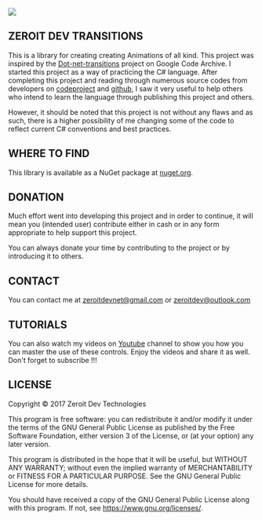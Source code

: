 ![](<https://github.com/zeroitdev/Zeroit.Framework.Transitions/blob/master/Preview/Preview.gif>)



## **ZEROIT DEV TRANSITIONS**

This is a library for creating creating Animations of all kind. This project was inspired by the [Dot-net-transitions](<https://code.google.com/archive/p/dot-net-transitions/>) project on Google Code Archive. I started this project as a way of practicing the C# language. After completing this project and reading through numerous source codes from developers on [codeproject](https://www.codeproject.com/) and [github](https://github.com/), I saw it very useful to help others who intend to learn the language through publishing this project and others.

However, it should be noted that this project is not without any flaws and as such, there is a higher possibility of me changing some of the code to reflect current C# conventions and best practices.  



## WHERE TO FIND

This library is available as a NuGet package at [nuget.org](https://www.nuget.org/packages/Zeroit.Framework.Transitions/).



## DONATION

Much effort went into developing this project and in order to continue, it will mean you (intended user)  contribute either in cash or in any form appropriate to help support this project.

You can always donate your time by contributing to the project or by introducing it to others.



## CONTACT

You can contact me at zeroitdevnet@gmail.com or zeroitdev@outlook.com



## TUTORIALS

You can also watch my videos on [Youtube](https://www.youtube.com/channel/UCUKBnRbnKCFtvhFKROaNg6g/videos) channel to show you how you can master the use of these controls. Enjoy the videos and share it as well. Don't forget to subscribe !!!



## LICENSE


Copyright ©  2017  Zeroit Dev Technologies

This program is free software: you can redistribute it and/or modify
it under the terms of the GNU General Public License as published by
the Free Software Foundation, either version 3 of the License, or
(at your option) any later version.

This program is distributed in the hope that it will be useful,
but WITHOUT ANY WARRANTY; without even the implied warranty of
MERCHANTABILITY or FITNESS FOR A PARTICULAR PURPOSE.  See the
GNU General Public License for more details.

You should have received a copy of the GNU General Public License
along with this program.  If not, see <https://www.gnu.org/licenses/>.



